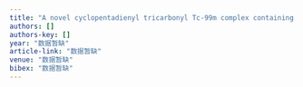 ```yaml
---
title: "A novel cyclopentadienyl tricarbonyl Tc-99m complex containing 5, 6-dimethoxyisoindoline motif-synthesis and evaluation of a radiotracer for imaging of sigma-2 receptors in cancer"
authors: []
authors-key: []
year: "数据暂缺"
article-link: "数据暂缺"
venue: "数据暂缺"
bibex: "数据暂缺"
---
```

